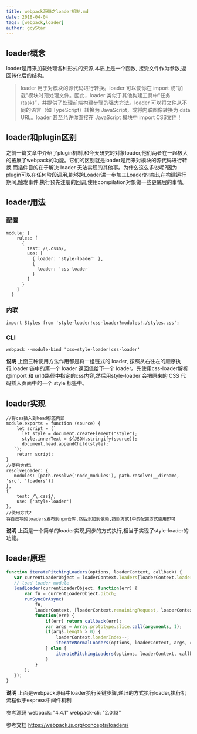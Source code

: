 ```yaml
---
title: webpack源码之loader机制.md
date: 2018-04-04
tags: [webpack,loader]
author: gcyStar
---
```

## loader概念
loader是用来加载处理各种形式的资源,本质上是一个函数, 接受文件作为参数,返回转化后的结构。

>loader 用于对模块的源代码进行转换。loader 可以使你在 import 或"加载"模块时预处理文件。因此，loader 类似于其他构建工具中“任务(task)”，并提供了处理前端构建步骤的强大方法。loader 可以将文件从不同的语言（如 TypeScript）转换为 JavaScript，或将内联图像转换为 data URL。loader 甚至允许你直接在 JavaScript 模块中 import CSS文件！


## loader和plugin区别
之前一篇文章中介绍了plugin机制,和今天研究的对象loader,他们两者在一起极大的拓展了webpack的功能。它们的区别就是loader是用来对模块的源代码进行转换,而插件目的在于解决 loader 无法实现的其他事。为什么这么多说呢?因为plugin可以在任何阶段调用,能够跨Loader进一步加工Loader的输出,在构建运行期间,触发事件,执行预先注册的回调,使用compilation对象做一些更底层的事情。

## loader用法
### 配置
```
module: {
    rules: [
      {
        test: /\.css$/,
        use: [
          { loader: 'style-loader' },
          {
            loader: 'css-loader'
          }
        ]
      }
    ]
  }
```
### 内联
```
import Styles from 'style-loader!css-loader?modules!./styles.css';
```
### CLI

```
webpack --module-bind 'css=style-loader!css-loader'
```
**说明**  上面三种使用方法作用都是将一组链式的 loader, 按照从右往左的顺序执行,loader 链中的第一个 loader 返回值给下一个 loader。先使用css-loader解析 @import 和 url()路径中指定的css内容,然后用style-loader 会把原来的 CSS 代码插入页面中的一个 style 标签中。

## loader实现
```
//将css插入到head标签内部
module.exports = function (source) {
    let script = (`
      let style = document.createElement("style");
      style.innerText = ${JSON.stringify(source)};
      document.head.appendChild(style);
   `);
    return script;
}
//使用方式1
resolveLoader: {
   modules: [path.resolve('node_modules'), path.resolve(__dirname, 'src', 'loaders')]
},
{
    test: /\.css$/,
    use: ['style-loader']
},
//使用方式2
将自己写的loaders发布到npm仓库,然后添加到依赖,按照方式1中的配置方式使用即可
```
**说明** 上面是一个简单的loader实现,同步的方式执行,相当于实现了style-loader的功能。
## loader原理

 ```/Users/gcyAccount/Desktop/learnDemo/workspace/zf/20181/32.webpack-debug/node_modules/.4.4.1@webpack/lib/SingleEntryPlugin.js
 function iteratePitchingLoaders(options, loaderContext, callback) {
 	var currentLoaderObject = loaderContext.loaders[loaderContext.loaderIndex];
 	// load loader module
 	loadLoader(currentLoaderObject, function(err) {
 		var fn = currentLoaderObject.pitch;
 		runSyncOrAsync(
 			fn,
 			loaderContext, [loaderContext.remainingRequest, loaderContext.previousRequest, currentLoaderObject.data = {}],
 			function(err) {
 				if(err) return callback(err);
 				var args = Array.prototype.slice.call(arguments, 1);
 				if(args.length > 0) {
 					loaderContext.loaderIndex--;
 					iterateNormalLoaders(options, loaderContext, args, callback);
 				} else {
 					iteratePitchingLoaders(options, loaderContext, callback);
 				}
 			}
 		);
 	});
 }
 ```
 **说明**  上面是webpack源码中loader执行关键步骤,递归的方式执行loader,执行机流程似于express中间件机制
 
 参考源码
 webpack: "4.4.1"
 webpack-cli: "2.0.13"
 
 参考文档
 https://webpack.js.org/concepts/loaders/
 
 
 
 
 
 
 
 
 
 
 
 
 
 
 
 
 
 
 
 
 
 
 
 
 
 
 
 
